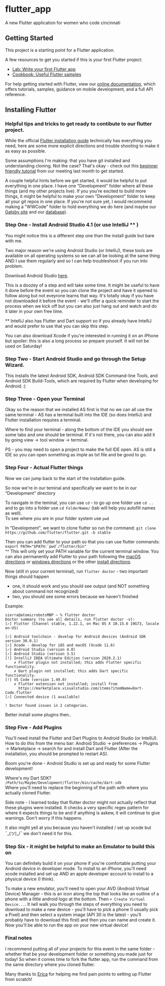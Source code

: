 # flutter_app

A new Flutter application for women who code cincinnati 

## Getting Started

This project is a starting point for a Flutter application.

A few resources to get you started if this is your first Flutter project:

- [Lab: Write your first Flutter app](https://flutter.dev/docs/get-started/codelab)
- [Cookbook: Useful Flutter samples](https://flutter.dev/docs/cookbook)

For help getting started with Flutter, view our
[online documentation](https://flutter.dev/docs), which offers tutorials,
samples, guidance on mobile development, and a full API reference.

## Installing Flutter

### Helpful tips and tricks to get ready to contibute to our flutter project.

While the official [Flutter installation guide](https://flutter.dev/docs/get-started/install) technically has everything you need, here are some more explicit directions and trouble shooting to make it as easy as possible. 

Some assumptions I'm making: that you have git installed and understanding cloning. Not the case? That's okay - check out this [beginner friendly tutorial](https://youtu.be/ZRrzSAz9uOo) from our meeting last month to get started. 

A couple helpful hints before we get started, it would be helpful to put everything in one place. I have one "Development" folder where all these things (and my other projects live). If you you're excited to build more things, it might be helpful to make your own "Development" folder to keep all your git repos in one place. If you're not sure yet, I would recommend making a "WWCode" folder to hold everything we do here (and maybe our [Gatsby site](https://github.com/WomenWhoCodeCincy/WomenWhoCodeCincy.github.io) and our [database](https://github.com/WomenWhoCodeCincy/wwcode-cincy-database)). 

### Step One - Install Android Studio 4.1 (or use IntelliJ ** )

You might notice this is a different step one than the install guide but bare with me. 

Two major reason we're using Android Studio (or IntelliJ), these tools are available on all operating systems so we can all be looking at the same thing AND I use them regularly and so I can help troubleshoot if you run into problem. 

Download Android Studio [here](https://developer.android.com/studio).  

This is a doozey of a step and will take some time. It might be useful to have it done before the event so you can clone the project and have it opened to follow along but not eveyrone learns that way. It's totally okay if you have not downloaded it before the event - we'll offer a quick reminder to start the process when we kick off but you can also just hang out and watch and do it later in your own free time. 

** IntelliJ also has Flutter and Dart support so if you already have IntelliJ and would prefer to use that you can skip this step. 

You can also download Xcode if you're interested in running it on an iPhone but spoiler: this is also a long process so prepare yourself. It will not be used on Saturday! 

### Step Two - Start Android Studio and go through the Setup Wizard.

This installs the latest Android SDK, Android SDK Command-line Tools, and Android SDK Build-Tools, which are required by Flutter when developing for Android. (:

### Step Three - Open your Terminal 

Okay so the reason that we installed AS first is that no we can all use the same terminal - AS has a terminal built into the IDE (so does IntelliJ) and Flutter installation requires a terminal. 

Where to find your terminal - along the bottom of the IDE you should see some tabs and one should be terminal. If it's not there, you can also add it by going view -> tool window -> terminal. 

PS - you may need to open a project to make the full IDE open. AS is still a IDE so you can open something as imple as txt file and be good to go. 

### Step Four - Actual Flutter things 
Now we can jump back to the start of the installation guide. 

So now we're in our teminal and specifically we want to be in our "Development" directory 
 
To navigate in the teminal, you can use `cd` - to go up one folder use `cd ..` and to go into a folder use `cd FolderName/` (tab will help you autofill names as well).  
To see where you are in your folder system use `pwd`

In "Development", we want to clone flutter so run the command: 
`git clone https://github.com/flutter/flutter.git -b stable`

Then you can add flutter to your path so that you can use flutter commands:   
```export PATH="$PATH:`pwd`/flutter/bin"```   
^^ This will only set your PATH variable for the current terminal window. You can also permanently add Flutter to your path following the [macOS directions](https://flutter.dev/docs/get-started/install/macos#update-your-path) or [windows directions](https://flutter.dev/docs/get-started/install/windows#update-your-path) or the other [install directions](https://flutter.dev/docs/get-started/install). 

Now (still in your current terminal), run `flutter doctor` - two important things should happen 
- one, it should work and you should see output (and NOT something about command not recognized)
- two, you should see some errors because we haven't finished 

Example: 
```
sierra@atomicrobotsMBP ~ % flutter doctor
Doctor summary (to see all details, run flutter doctor -v):
[✓] Flutter (Channel stable, 1.22.1, on Mac OS X 10.15.6 19G73, locale en-US)
 
[✓] Android toolchain - develop for Android devices (Android SDK version 30.0.1)
[✓] Xcode - develop for iOS and macOS (Xcode 11.6)
[✓] Android Studio (version 4.0)
[✓] Android Studio (version 3.5)
[!] IntelliJ IDEA Ultimate Edition (version 2020.2.1)
    ✗ Flutter plugin not installed; this adds Flutter specific functionality.
    ✗ Dart plugin not installed; this adds Dart specific functionality.
[!] VS Code (version 1.49.0)
    ✗ Flutter extension not installed; install from
      https://marketplace.visualstudio.com/items?itemName=Dart-Code.flutter
[✓] Connected device (1 available)

! Doctor found issues in 2 categories.
```

Better install some plugins then.. 

### Step Five - Add Plugins 
You'll need install the Flutter and Dart Plugins to Android Studio (or IntelliJ). 
How to do this from the menu bar: 
Android Studio -> preferences -> Plugins -> Marketplace -> search for and install Dart and Flutter (After the installation, you should be prompted to restart AS). 

Boom you're done - Android Studio is set up and ready for some Flutter development! 

Where's my Dart SDK?  
`/Path/to/Maybe/Development/flutter/bin/cache/dart-sdk`   
Where you'll need to replace the beginning of the path with where you actually cloned Flutter. 

Side note - I learned today that flutter doctor might not actually reflect that these plugins were installed. It checks a very specific regex pattern for where it expects things to be and if anything is askew, it will continue to give warnings. Don't worry if this happens. 

It also might yell at you because you haven't installed / set up xcode but ¯\_(ツ)_/¯ we don't need it for this. 

### Step Six - it might be helpful to make an Emulator to build this on 

You can definitely build it on your phone if you're comfortable putting your Android device in developer mode. To install to an iPhone, you'll need xcode installed and set up AND an apple developer account to install to a physical device (I think). 

To make a new emulator, you'll need to open your AVD (Android Virtual Device) Manager - this is an icon along the top that looks like an outline of a phone with a little android logo at the bottom. Then `+ Create Virtual Device...`. It iwll walk you through the steps of everything you need to download to make a new device - you'll have to pick a phone (I usually pick a Pixel) and then select a system image (API 30 is the latest - you'll probably have to download this first) and then you can name and create it. Now you'll be able to run the app on your new virtual device!   

### Final notes 
I recommend putting all of your projects for this event in the same folder - whether that be your development folder or something you made just for today! So when it comes time to fork the flutter app, run the command from the same directory where you cloned flutter. 

Many thanks to [Erica](https://github.com/librairica) for helping me find pain points to setting up Flutter from scratch! 

























